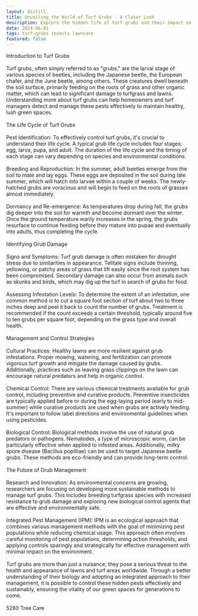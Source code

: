 ```yaml
---
layout: distill
title: Unveiling the World of Turf Grubs - A Closer Look
description: Explore the hidden life of turf grubs and their impact on lawns in this enlightening deep dive.
date: 2024-06-01
tags: turf-grubs insects lawncare
featured: false
---
```


Introduction to Turf Grubs<br /><br />Turf grubs, often simply referred to as "grubs," are the larval stage of various species of beetles, including the Japanese beetle, the European chafer, and the June beetle, among others. These creatures dwell beneath the soil surface, primarily feeding on the roots of grass and other organic matter, which can lead to significant damage to turfgrass and lawns. Understanding more about turf grubs can help homeowners and turf managers detect and manage these pests effectively to maintain healthy, lush green spaces.<br /><br />The Life Cycle of Turf Grubs<br /><br />Pest Identification: To effectively control turf grubs, it's crucial to understand their life cycle. A typical grub life cycle includes four stages: egg, larva, pupa, and adult. The duration of the life cycle and the timing of each stage can vary depending on species and environmental conditions.<br /><br />Breeding and Reproduction: In the summer, adult beetles emerge from the soil to mate and lay eggs. These eggs are deposited in the soil during late summer, which will hatch into larvae within a couple of weeks. The newly-hatched grubs are voracious and will begin to feed on the roots of grasses almost immediately.<br /><br />Dormancy and Re-emergence: As temperatures drop during fall, the grubs dig deeper into the soil for warmth and become dormant over the winter. Once the ground temperature warily increases in the spring, the grubs resurface to continue feeding before they mature into pupae and eventually into adults, thus completing the cycle.<br /><br />Identifying Grub Damage<br /><br />Signs and Symptoms: Turf grub damage is often mistaken for drought stress due to similarities in appearance. Telltale signs include thinning, yellowing, or patchy areas of grass that lift easily since the root system has been compromised. Secondary damage can also occur from animals such as skunks and birds, which may dig up the turf in search of grubs for food.<br /><br />Assessing Infestation Levels: To determine the extent of an infestation, one common method is to cut a square foot section of turf about two to three inches deep and peel it back to count the number of grubs. Treatment is recommended if the count exceeds a certain threshold, typically around five to ten grubs per square foot, depending on the grass type and overall health.<br /><br />Management and Control Strategies<br /><br />Cultural Practices: Healthy lawns are more resilient against grub infestations. Proper mowing, watering, and fertilization can promote vigorous turf growth and mitigate the damage caused by grubs. Additionally, practices such as leaving grass clippings on the lawn can encourage natural predators and help in organic control.<br /><br />Chemical Control: There are various chemical treatments available for grub control, including preventive and curative products. Preventive insecticides are typically applied before or during the egg-laying period (early to mid-summer) while curative products are used when grubs are actively feeding. It's important to follow label directions and environmental guidelines when using pesticides.<br /><br />Biological Control: Biological methods involve the use of natural grub predators or pathogens. Nematodes, a type of microscopic worm, can be particularly effective when applied to infested areas. Additionally, milky spore disease (Bacillus popilliae) can be used to target Japanese beetle grubs. These methods are eco-friendly and can provide long-term control.<br /><br />The Future of Grub Management<br /><br />Research and Innovation: As environmental concerns are growing, researchers are focusing on developing more sustainable methods to manage turf grubs. This includes breeding turfgrass species with increased resistance to grub damage and exploring new biological control agents that are effective and environmentally safe.<br /><br />Integrated Pest Management (IPM): IPM is an ecological approach that combines various management methods with the goal of minimizing pest populations while reducing chemical usage. This approach often involves careful monitoring of pest populations, determining action thresholds, and applying controls sparingly and strategically for effective management with minimal impact on the environment.<br /><br />Turf grubs are more than just a nuisance; they pose a serious threat to the health and appearance of lawns and turf areas worldwide. Through a better understanding of their biology and adopting an integrated approach to their management, it is possible to control these hidden pests effectively and sustainably, ensuring the vitality of our green spaces for generations to come.<br /><br />5280 Tree Care
